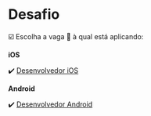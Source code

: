 # Desafio

:ballot_box_with_check: Escolha a vaga :rocket: à qual está aplicando:

**iOS**

:heavy_check_mark: [Desenvolvedor iOS](./README_iOS.md)

**Android**

:heavy_check_mark: [Desenvolvedor Android](./README_Android.md)

